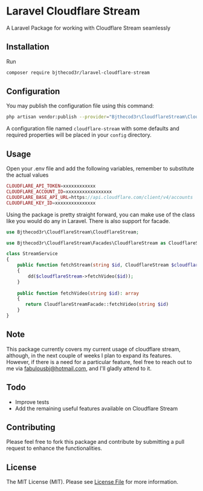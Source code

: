 # Laravel Cloudflare Stream

A Laravel Package for working with Cloudflare Stream seamlessly

## Installation

Run
```bash
composer require bjthecod3r/laravel-cloudflare-stream
```

## Configuration

You may publish the configuration file using this command:

```bash
php artisan vendor:publish --provider="Bjthecod3r\CloudflareStream\CloudflareStreamServiceProvider"
```

A configuration file named `cloudflare-stream` with some defaults and required properties will be placed in your `config` directory.


## Usage

Open your .env file and add the following variables, remember to substitute the actual values

```php
CLOUDFLARE_API_TOKEN=xxxxxxxxxxxx
CLOUDFLARE_ACCOUNT_ID=xxxxxxxxxxxxxxxxx
CLOUDFLARE_BASE_API_URL=https://api.cloudflare.com/client/v4/accounts
CLOUDFLARE_KEY_ID=xxxxxxxxxxxxxxx
```

Using the package is pretty straight forward, you can make use of the class like you would do any in Laravel. There is also support for facade.

```php
use Bjthecod3r\CloudflareStream\CloudflareStream;

use Bjthecod3r\CloudflareStream\Facades\CloudflareStream as CloudflareStreamFacade;

class StreamService
{
    public function fetchStream(string $id, CloudflareStream $cloudflareStream)
    {
        dd($cloudflareStream->fetchVideo($id));
    }
    
    public function fetchVideo(string $id): array
    {
       return CloudflareStreamFacade::fetchVideo(string $id)
    }
}
```

## Note
This package currently covers my current usage of cloudflare stream, although, in the next couple of weeks I plan to expand its features.
However, if there is a need for a particular feature, feel free to reach out to me via [fabulousbj@hotmail.com](mailto:fabulousbj@hotmail.com), and I'll 
gladly attend to it.

## Todo

* Improve tests
* Add the remaining useful features available on Cloudflare Stream

## Contributing

Please feel free to fork this package and contribute by submitting a pull request to enhance the functionalities.


## License

The MIT License (MIT). Please see [License File](LICENSE.md) for more information.
